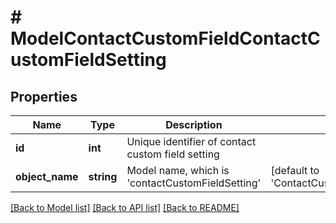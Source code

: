 # # ModelContactCustomFieldContactCustomFieldSetting

## Properties

Name | Type | Description | Notes
------------ | ------------- | ------------- | -------------
**id** | **int** | Unique identifier of contact custom field setting |
**object_name** | **string** | Model name, which is &#39;contactCustomFieldSetting&#39; | [default to 'ContactCustomFieldSetting']

[[Back to Model list]](../../README.md#models) [[Back to API list]](../../README.md#endpoints) [[Back to README]](../../README.md)
